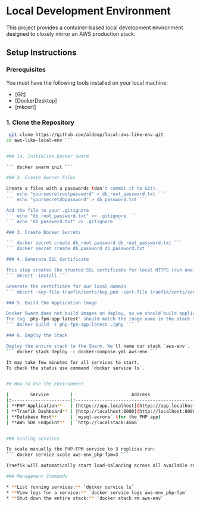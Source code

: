 # Local Development Environment

This project provides a container-based local development environment designed to closely mirror an AWS production stack. 

## Setup Instructions

### Prerequisites

You must have the following tools installed on your local machine:
* [Git]
* [DockerDesktop]
* [mkcert]

### 1. Clone the Repository

```bash
 git clone https://github.com/aldeop/local-aws-like-env.git
cd aws-like-local-env ```


### 1a. Initialize Docker Swarm

``` docker swarm init ```

### 2. Create Secret Files

Create a files with a passwords (don't commit it to Git).
``` echo "yoursecretrootpassword" > db_root_password.txt ```
``` echo "yoursecretdbpassword" > db_password.txt ```

Add the file to your .gitignore
``` echo "db_root_password.txt" >> .gitignore ```
``` echo "db_password.txt" >> .gitignore ```

### 3. Create Docker Secrets

``` docker secret create db_root_password db_root_password.txt ```
``` docker secret create db_password db_password.txt ```

### 4. Generate SSL Certificate

This step creates the trusted SSL certificate for local HTTPS (run one-time command per machine).
``` mkcert -install ```

Generate the certificate for our local domain
``` mkcert -key-file traefik/certs/key.pem -cert-file traefik/certs/cert.pem "app.localhost" ```

### 5. Build the Application Image

Docker Swarm does not build images on deploy, so we should build application image first.
The tag 'php-fpm-app:latest' should match the image name in the stack file
``` docker build -t php-fpm-app:latest ./php ```

### 6. Deploy the Stack

Deploy the entire stack to the Swarm. We'll name our stack `aws-env`.
``` docker stack deploy -c docker-compose.yml aws-env ```

It may take few minutes for all services to start. 
To check the status use command `docker service ls`.


## How to Use the Environment

|        Service        |                      Address                   |
|:----------------------|:-----------------------------------------------|
| **PHP Application**   | [https://app.localhost](https://app.localhost) |
| **Traefik Dashboard** | [http://localhost:8080](http://localhost:8080) |
| **Database Host**     | `mysql-aurora` (for the PHP app)               |
| **AWS SDK Endpoint**  | `http://localstack:4566`                       |


### Scaling Services

To scale manually the PHP-FPM service to 3 replicas run:
``` docker service scale aws-env_php-fpm=3 ```

Traefik will automatically start load-balancing across all available replicas.

### Management Commands

* **List running services:** `docker service ls`
* **View logs for a service:** `docker service logs aws-env_php-fpm`
* **Shut down the entire stack:** `docker stack rm aws-env`

